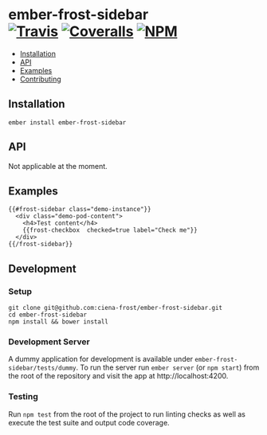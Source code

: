 [ci-img]: https://img.shields.io/travis/ciena-frost/ember-frost-sidebar.svg "Travis CI Build Status"
[ci-url]: https://travis-ci.org/ciena-frost/ember-frost-sidebar

[cov-img]: https://img.shields.io/coveralls/ciena-frost/ember-frost-sidebar.svg "Coveralls Code Coverage"
[cov-url]: https://coveralls.io/github/ciena-frost/ember-frost-sidebar

[npm-img]: https://img.shields.io/npm/v/ember-frost-sidebar.svg "NPM Version"
[npm-url]: https://www.npmjs.com/package/ember-frost-sidebar

# ember-frost-sidebar <br /> [![Travis][ci-img]][ci-url] [![Coveralls][cov-img]][cov-url] [![NPM][npm-img]][npm-url]


 * [Installation](#Installation)
 * [API](#API)
 * [Examples](#Examples)
 * [Contributing](#Contributing)

## Installation
```
ember install ember-frost-sidebar
```
## API
Not applicable at the moment.

## Examples
```
{{#frost-sidebar class="demo-instance"}}
  <div class="demo-pod-content">
    <h4>Test content</h4>
    {{frost-checkbox  checked=true label="Check me"}}
  </div>
{{/frost-sidebar}}
```

## Development
### Setup
```
git clone git@github.com:ciena-frost/ember-frost-sidebar.git
cd ember-frost-sidebar
npm install && bower install
```

### Development Server
A dummy application for development is available under `ember-frost-sidebar/tests/dummy`.
To run the server run `ember server` (or `npm start`) from the root of the repository and
visit the app at http://localhost:4200.

### Testing
Run `npm test` from the root of the project to run linting checks as well as execute the test suite
and output code coverage.
